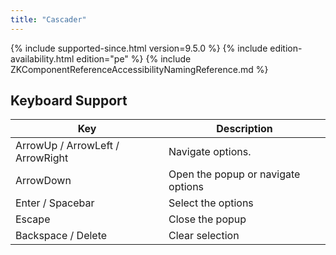 ```yaml
---
title: "Cascader"
---
```


 {% include
supported-since.html version=9.5.0 %} <!--REQUIRED ZK EDITION: PE -->
{% include edition-availability.html edition="pe" %} {% include
ZKComponentReferenceAccessibilityNamingReference.md %}

## Keyboard Support

| Key | Description |
|---|---|
| ArrowUp / ArrowLeft / ArrowRight | Navigate options. |
| ArrowDown | Open the popup or navigate options |
| Enter / Spacebar | Select the options |
| Escape | Close the popup |
| Backspace / Delete | Clear selection |

